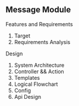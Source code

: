 ## Message Module

Features and Requirements

1. Target
2. Requirements Analysis

Design
1. System Architecture
2. Controller && Action
3. Templates
4. Logical Flowchart
5. Config
6. Api Design